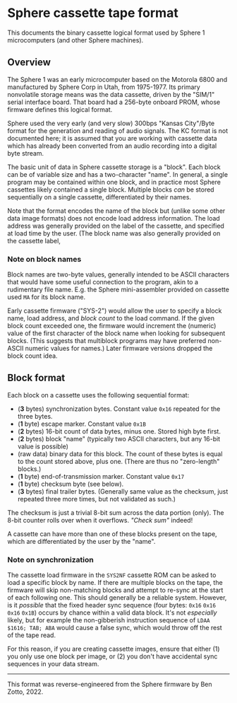 # Sphere cassette tape format

This documents the binary cassette logical format used by Sphere 1 microcomputers (and other Sphere machines). 

## Overview

The Sphere 1 was an early microcomputer based on the Motorola 6800 and manufactured by Sphere Corp in Utah, from 1975-1977. Its primary nonvolatile storage means was the data cassette, driven by the "SIM/1" serial interface board. That board had a 256-byte onboard PROM, whose firmware defines this logical format. 

Sphere used the very early (and very slow) 300bps "Kansas City"/Byte format for the generation and reading of audio signals. The KC format is not documented here; it is assumed that you are working with cassette data which has already been converted from an audio recording into a digital byte stream.

The basic unit of data in Sphere cassette storage is a "block". Each block can be of variable size and has a two-character "name". In general, a single program may be contained within one block, and in practice most Sphere cassettes likely contained a single block. Multiple blocks *can* be stored sequentially on a single cassette, differentiated by their names.

Note that the format encodes the name of the block but (unlike some other data image formats) does not encode load address information. The load address was generally provided on the label of the cassette, and specified at load time by the user. (The block name was also generally provided on the cassette label, 

### Note on block names

Block names are two-byte values, generally intended to be ASCII characters that would have some useful connection to the program, akin to a rudimentary file name. E.g. the Sphere mini-assembler provided on cassette used `MA` for its block name. 

Early cassette firmware ("SYS-2") would allow the user to specify a block name, load address, and *block count* to the load command. If the given block count exceeded one, the firmware would increment the (numeric) value of the first character of the block name when looking for subsequent blocks. (This suggests that multiblock programs may have preferred non-ASCII numeric values for names.) Later firmware versions dropped the block count idea.

## Block format

Each block on a cassette uses the following sequential format:

- (**3** bytes) synchronization bytes. Constant value `0x16` repeated for the three bytes.
- (**1** byte) escape marker. Constant value `0x1B`
- (**2** bytes) 16-bit count of data bytes, minus one. Stored high byte first.
- (**2** bytes) block "name" (typically two ASCII characters, but any 16-bit value is possible)
- (raw data) binary data for this block. The count of these bytes is equal to the count stored above, plus one. (There are thus no "zero-length" blocks.)
- (**1** byte) end-of-transmission marker. Constant value `0x17`
- (**1** byte) checksum byte (see below).
- (**3** bytes) final trailer bytes. (Generally same value as the checksum, just repeated three more times, but not validated as such.)

The checksum is just a trivial 8-bit sum across the data portion (only). The 8-bit counter rolls over when it overflows. _"Check sum"_ indeed!
 
A cassette can have more than one of these blocks present on the tape, which are differentiated by the user by the "name".

### Note on synchronization

The cassette load firmware in the `SYS2NF` cassette ROM can be asked to load a specific block by name. If there are multiple blocks on the tape, the firmware will skip non-matching blocks and attempt to re-sync at the start of each following one. This should generally be a reliable system. However, is it _possible_ that the fixed header sync sequence (four bytes: `0x16` `0x16` `0x16` `0x1B`) occurs by chance within a valid data block. It's not *especially* likely, but for example the non-gibberish instruction sequence of `LDAA $1616; TAB; ABA` would cause a false sync, which would throw off the rest of the tape read.

For this reason, if you are creating cassette images, ensure that either (1) you only use one block per image, or (2) you don't have accidental sync sequences in your data stream. 

-----

This format was reverse-engineered from the Sphere firmware by Ben Zotto, 2022.

